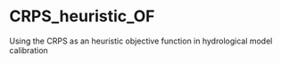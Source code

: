 # CRPS_heuristic_OF
Using the CRPS as an heuristic objective function in hydrological model calibration
